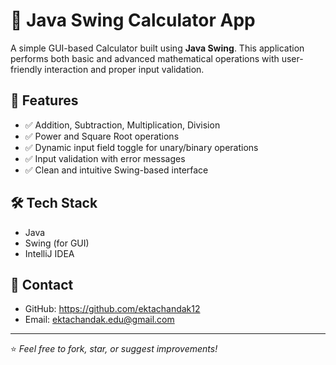 # 🧮 Java Swing Calculator App

A simple GUI-based Calculator built using **Java Swing**. This application performs both basic and advanced mathematical operations with user-friendly interaction and proper input validation.

## 🚀 Features

- ✅ Addition, Subtraction, Multiplication, Division  
- ✅ Power and Square Root operations  
- ✅ Dynamic input field toggle for unary/binary operations  
- ✅ Input validation with error messages  
- ✅ Clean and intuitive Swing-based interface

## 🛠️ Tech Stack

- Java  
- Swing (for GUI)  
- IntelliJ IDEA

## 📧 Contact

- GitHub: https://github.com/ektachandak12 
- Email: ektachandak.edu@gmail.com

---

⭐ *Feel free to fork, star, or suggest improvements!*

